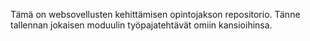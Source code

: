 Tämä on websovellusten kehittämisen opintojakson repositorio. Tänne tallennan jokaisen moduulin työpajatehtävät omiin kansioihinsa.